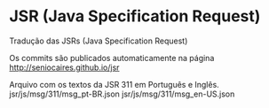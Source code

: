 # JSR (Java Specification Request)

Tradução das JSRs (Java Specification Request)

Os commits são publicados automaticamente na página
http://seniocaires.github.io/jsr

Arquivo com os textos da JSR 311 em Português e Inglês.<br/>
jsr/js/msg/311/msg_pt-BR.json
jsr/js/msg/311/msg_en-US.json
